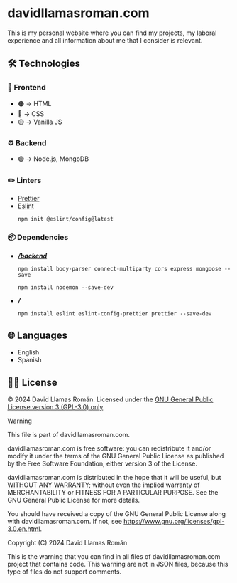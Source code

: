 # davidllamasroman.com
This is my personal website where you can find my projects, my laboral experience and all information about me that I consider is relevant.

## 🛠️ Technologies
### 💄 Frontend
- 🟠 → HTML
- 🔵 → CSS
- 🟡 → Vanilla JS

### ⚙️ Backend
- 🟢 → Node.js, MongoDB

### ✏️ Linters
- [Prettier](https://prettier.io/)
- [Eslint](https://eslint.org/)
  ```
  npm init @eslint/config@latest
  ```

### 📦 Dependencies
- ***[/backend](./backend/)***
  ```
  npm install body-parser connect-multiparty cors express mongoose --save
  ```
  ```
  npm install nodemon --save-dev
  ```

- ***/***
  ```
  npm install eslint eslint-config-prettier prettier --save-dev
  ```
## 🌐 Languages
- English
- Spanish

## 👨‍⚖️ License
&copy; 2024 David Llamas Román. Licensed under the [GNU General Public License version 3 (GPL-3.0) only](https://www.gnu.org/licenses/gpl-3.0.en.html)

> [!WARNING]
> This file is part of davidllamasroman.com.
>
> davidllamasroman.com is free software: you can redistribute it and/or modify
> it under the terms of the GNU General Public License as published by
> the Free Software Foundation, either version 3 of the License.
>
> davidllamasroman.com is distributed in the hope that it will be useful,
> but WITHOUT ANY WARRANTY; without even the implied warranty of
> MERCHANTABILITY or FITNESS FOR A PARTICULAR PURPOSE. See the
> GNU General Public License for more details.
>
> You should have received a copy of the GNU General Public License
> along with davidllamasroman.com. If not, see <https://www.gnu.org/licenses/gpl-3.0.en.html>.
>
> Copyright (C) 2024 David Llamas Román

This is the warning that you can find in all files of davidllamasroman.com project that contains code. This warning are not in JSON files, because this type of files do not support comments.
